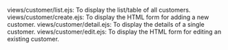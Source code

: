 views/customer/list.ejs: To display the list/table of all customers.
views/customer/create.ejs: To display the HTML form for adding a new customer.
views/customer/detail.ejs: To display the details of a single customer.
views/customer/edit.ejs: To display the HTML form for editing an existing customer.
